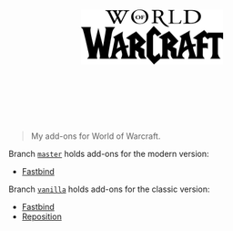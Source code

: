 <p align="center">
  <img width="250" height="96" src="wow.png" style="margin:100px 0">
</p>

> My add-ons for World of Warcraft.

Branch [`master`](/haggen/wow/tree/master) holds add-ons for the modern version:

- [Fastbind](fastbind/)

Branch [`vanilla`](/haggen/wow/tree/vanilla) holds add-ons for the classic version:

- [Fastbind](fastbind/)
- [Reposition](reposition/)
